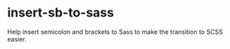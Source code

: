 # insert-sb-to-sass

Help insert semicolon and brackets to Sass to make the transition to SCSS easier.
